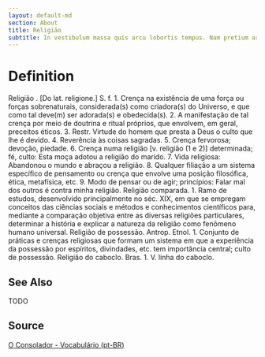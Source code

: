 ```yaml
---
layout: default-md
section: About
title: Religião
subtitle: In vestibulum massa quis arcu lobortis tempus. Nam pretium arcu in odio vulputate luctus.
---
```


# Definition
Religião . [Do lat. religione.] S. f. 1. Crença na existência de uma força ou forças sobrenaturais, considerada(s) como criadora(s) do Universo, e que como tal deve(m) ser adorada(s) e obedecida(s). 2. A manifestação de tal crença por meio de doutrina e ritual próprios, que envolvem, em geral, preceitos éticos. 3. Restr. Virtude do homem que presta a Deus o culto que lhe é devido. 4. Reverência às coisas sagradas. 5. Crença fervorosa; devoção, piedade. 6. Crença numa religião [v. religião (1 e 2)] determinada; fé, culto: Esta moça adotou a religião do marido. 7. Vida religiosa: Abandonou o mundo e abraçou a religião. 8. Qualquer filiação a um sistema específico de pensamento ou crença que envolve uma posição filosófica, ética, metafísica, etc. 9. Modo de pensar ou de agir; princípios: Falar mal dos outros é contra minha religião. Religião comparada. 1. Ramo de estudos, desenvolvido principalmente no séc. XIX, em que se empregam conceitos das ciências sociais e métodos e conhecimentos científicos para, mediante a comparação objetiva entre as diversas religiões particulares, determinar a história e explicar a natureza da religião como fenômeno humano universal. Religião de possessão. Antrop. Etnol. 1. Conjunto de práticas e crenças religiosas que formam um sistema em que a experiência da possessão por espíritos, divindades, etc. tem importância central; culto de possessão. Religião do caboclo. Bras. 1. V. linha do caboclo. 

## See Also
TODO

## Source
[O Consolador - Vocabulário (pt-BR)](http://www.oconsolador.com.br/linkfixo/vocabulario/principal.html)
